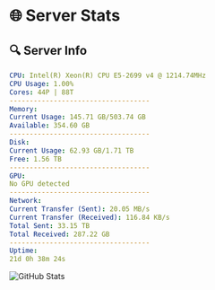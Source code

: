 # 🌐 Server Stats
## 🔍 Server Info
```yaml
CPU: Intel(R) Xeon(R) CPU E5-2699 v4 @ 1214.74MHz
CPU Usage: 1.00%
Cores: 44P | 88T
-----------------------------------
Memory:
Current Usage: 145.71 GB/503.74 GB
Available: 354.60 GB
-----------------------------------
Disk:
Current Usage: 62.93 GB/1.71 TB
Free: 1.56 TB
-----------------------------------
GPU:
No GPU detected
-----------------------------------
Network:
Current Transfer (Sent): 20.05 MB/s
Current Transfer (Received): 116.84 KB/s
Total Sent: 33.15 TB
Total Received: 287.22 GB
-----------------------------------
Uptime:
21d 0h 38m 24s
```
![GitHub Stats](https://img.shields.io/badge/Updated-2025-03-28_22:01:13-blue)
